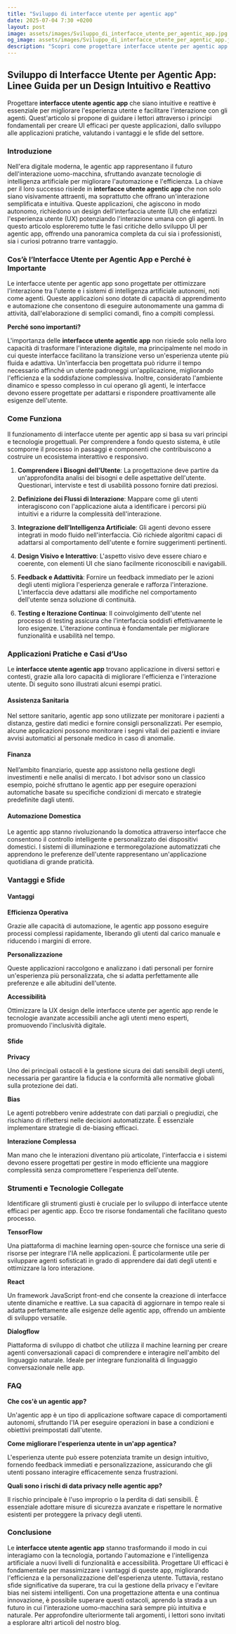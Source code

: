 ```yaml
---
title: "Sviluppo di interfacce utente per agentic app"
date: 2025-07-04 7:30 +0200
layout: post
image: assets/images/Sviluppo_di_interfacce_utente_per_agentic_app.jpg
og_image: assets/images/Sviluppo_di_interfacce_utente_per_agentic_app.jpg
description: "Scopri come progettare interfacce utente per agentic app migliorando l'esperienza utente e l'interazione con gli agenti grazie a ottimi consigli di UX design."
---
```


## Sviluppo di Interfacce Utente per Agentic App: Linee Guida per un Design Intuitivo e Reattivo

Progettare **interfacce utente agentic app** che siano intuitive e reattive è essenziale per migliorare l'esperienza utente e facilitare l'interazione con gli agenti. Quest'articolo si propone di guidare i lettori attraverso i principi fondamentali per creare UI efficaci per queste applicazioni, dallo sviluppo alle applicazioni pratiche, valutando i vantaggi e le sfide del settore.

### Introduzione

Nell'era digitale moderna, le agentic app rappresentano il futuro dell'interazione uomo-macchina, sfruttando avanzate tecnologie di intelligenza artificiale per migliorare l'automazione e l'efficienza. La chiave per il loro successo risiede in **interfacce utente agentic app** che non solo siano visivamente attraenti, ma soprattutto che offrano un'interazione semplificata e intuitiva. Queste applicazioni, che agiscono in modo autonomo, richiedono un design dell'interfaccia utente (UI) che enfatizzi l'esperienza utente (UX) potenziando l'interazione umana con gli agenti. In questo articolo esploreremo tutte le fasi critiche dello sviluppo UI per agentic app, offrendo una panoramica completa da cui sia i professionisti, sia i curiosi potranno trarre vantaggio.

### Cos’è l’Interfacce Utente per Agentic App e Perché è Importante

Le interfacce utente per agentic app sono progettate per ottimizzare l'interazione tra l'utente e i sistemi di intelligenza artificiale autonomi, noti come agenti. Queste applicazioni sono dotate di capacità di apprendimento e automazione che consentono di eseguire autonomamente una gamma di attività, dall'elaborazione di semplici comandi, fino a compiti complessi.

**Perché sono importanti?**

L'importanza delle **interfacce utente agentic app** non risiede solo nella loro capacità di trasformare l'interazione digitale, ma principalmente nel modo in cui queste interfacce facilitano la transizione verso un'esperienza utente più fluida e adattiva. Un'interfaccia ben progettata può ridurre il tempo necessario affinché un utente padroneggi un'applicazione, migliorando l'efficienza e la soddisfazione complessiva. Inoltre, considerato l'ambiente dinamico e spesso complesso in cui operano gli agenti, le interfacce devono essere progettate per adattarsi e rispondere proattivamente alle esigenze dell'utente.

### Come Funziona

Il funzionamento di interfacce utente per agentic app si basa su vari principi e tecnologie progettuali. Per comprendere a fondo questo sistema, è utile scomporre il processo in passaggi e componenti che contribuiscono a costruire un ecosistema interattivo e responsivo.

1. **Comprendere i Bisogni dell'Utente**: La progettazione deve partire da un'approfondita analisi dei bisogni e delle aspettative dell'utente. Questionari, interviste e test di usabilità possono fornire dati preziosi.

2. **Definizione dei Flussi di Interazione**: Mappare come gli utenti interagiscono con l'applicazione aiuta a identificare i percorsi più intuitivi e a ridurre la complessità dell'interazione.

3. **Integrazione dell’Intelligenza Artificiale**: Gli agenti devono essere integrati in modo fluido nell'interfaccia. Ciò richiede algoritmi capaci di adattarsi al comportamento dell'utente e fornire suggerimenti pertinenti.

4. **Design Visivo e Interattivo**: L'aspetto visivo deve essere chiaro e coerente, con elementi UI che siano facilmente riconoscibili e navigabili.

5. **Feedback e Adattività**: Fornire un feedback immediato per le azioni degli utenti migliora l'esperienza generale e rafforza l'interazione. L'interfaccia deve adattarsi alle modifiche nel comportamento dell'utente senza soluzione di continuità.

6. **Testing e Iterazione Continua**: Il coinvolgimento dell'utente nel processo di testing assicura che l'interfaccia soddisfi effettivamente le loro esigenze. L'iterazione continua è fondamentale per migliorare funzionalità e usabilità nel tempo.

### Applicazioni Pratiche e Casi d’Uso

Le **interfacce utente agentic app** trovano applicazione in diversi settori e contesti, grazie alla loro capacità di migliorare l'efficienza e l'interazione utente. Di seguito sono illustrati alcuni esempi pratici.

#### Assistenza Sanitaria

Nel settore sanitario, agentic app sono utilizzate per monitorare i pazienti a distanza, gestire dati medici e fornire consigli personalizzati. Per esempio, alcune applicazioni possono monitorare i segni vitali dei pazienti e inviare avvisi automatici al personale medico in caso di anomalie.

#### Finanza 

Nell’ambito finanziario, queste app assistono nella gestione degli investimenti e nelle analisi di mercato. I bot advisor sono un classico esempio, poiché sfruttano le agentic app per eseguire operazioni automatiche basate su specifiche condizioni di mercato e strategie predefinite dagli utenti.

#### Automazione Domestica

Le agentic app stanno rivoluzionando la domotica attraverso interfacce che consentono il controllo intelligente e personalizzato dei dispositivi domestici. I sistemi di illuminazione e termoregolazione automatizzati che apprendono le preferenze dell'utente rappresentano un'applicazione quotidiana di grande praticità.

### Vantaggi e Sfide

#### Vantaggi

**Efficienza Operativa**

Grazie alle capacità di automazione, le agentic app possono eseguire processi complessi rapidamente, liberando gli utenti dal carico manuale e riducendo i margini di errore.

**Personalizzazione**

Queste applicazioni raccolgono e analizzano i dati personali per fornire un'esperienza più personalizzata, che si adatta perfettamente alle preferenze e alle abitudini dell'utente.

**Accessibilità**

Ottimizzare la UX design delle interfacce utente per agentic app rende le tecnologie avanzate accessibili anche agli utenti meno esperti, promuovendo l'inclusività digitale.

#### Sfide

**Privacy**

Uno dei principali ostacoli è la gestione sicura dei dati sensibili degli utenti, necessaria per garantire la fiducia e la conformità alle normative globali sulla protezione dei dati.

**Bias**

Le agenti potrebbero venire addestrate con dati parziali o pregiudizi, che rischiano di riflettersi nelle decisioni automatizzate. È essenziale implementare strategie di de-biasing efficaci.

**Interazione Complessa**

Man mano che le interazioni diventano più articolate, l'interfaccia e i sistemi devono essere progettati per gestire in modo efficiente una maggiore complessità senza compromettere l'esperienza dell'utente.

### Strumenti e Tecnologie Collegate

Identificare gli strumenti giusti è cruciale per lo sviluppo di interfacce utente efficaci per agentic app. Ecco tre risorse fondamentali che facilitano questo processo.

**TensorFlow**

Una piattaforma di machine learning open-source che fornisce una serie di risorse per integrare l'IA nelle applicazioni. È particolarmente utile per sviluppare agenti sofisticati in grado di apprendere dai dati degli utenti e ottimizzare la loro interazione.

**React**

Un framework JavaScript front-end che consente la creazione di interfacce utente dinamiche e reattive. La sua capacità di aggiornare in tempo reale si adatta perfettamente alle esigenze delle agentic app, offrendo un ambiente di sviluppo versatile.

**Dialogflow**

Piattaforma di sviluppo di chatbot che utilizza il machine learning per creare agenti conversazionali capaci di comprendere e interagire nell'ambito del linguaggio naturale. Ideale per integrare funzionalità di linguaggio conversazionale nelle app.

### FAQ

**Che cos'è un agentic app?**

Un'agentic app è un tipo di applicazione software capace di comportamenti autonomi, sfruttando l'IA per eseguire operazioni in base a condizioni e obiettivi preimpostati dall'utente.

**Come migliorare l'esperienza utente in un'app agentica?**

L'esperienza utente può essere potenziata tramite un design intuitivo, fornendo feedback immediati e personalizzazione, assicurando che gli utenti possano interagire efficacemente senza frustrazioni.

**Quali sono i rischi di data privacy nelle agentic app?**

Il rischio principale è l'uso improprio o la perdita di dati sensibili. È essenziale adottare misure di sicurezza avanzate e rispettare le normative esistenti per proteggere la privacy degli utenti.

### Conclusione

Le **interfacce utente agentic app** stanno trasformando il modo in cui interagiamo con la tecnologia, portando l'automazione e l'intelligenza artificiale a nuovi livelli di funzionalità e accessibilità. Progettare UI efficaci è fondamentale per massimizzare i vantaggi di queste app, migliorando l'efficienza e la personalizzazione dell'esperienza utente. Tuttavia, restano sfide significative da superare, tra cui la gestione della privacy e l'evitare bias nei sistemi intelligenti. Con una progettazione attenta e una continua innovazione, è possibile superare questi ostacoli, aprendo la strada a un futuro in cui l'interazione uomo-macchina sarà sempre più intuitiva e naturale. Per approfondire ulteriormente tali argomenti, i lettori sono invitati a esplorare altri articoli del nostro blog.